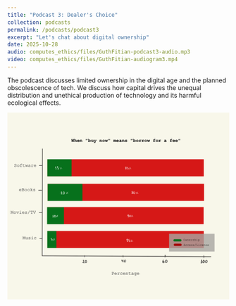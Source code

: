 ```yaml
---
title: "Podcast 3: Dealer's Choice"
collection: podcasts
permalink: /podcasts/podcast3
excerpt: "Let's chat about digital ownership"
date: 2025-10-28
audio: computes_ethics/files/GuthFitian-podcast3-audio.mp3
video: computes_ethics/files/GuthFitian-audiogram3.mp4
---
```


The podcast discusses limited ownership in the digital age and the planned obscolescence of tech. We discuss how capital drives the unequal distribution and unethical production of technology and its harmful ecological effects.

![A bar chart of ownership](images/File_000.png)